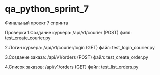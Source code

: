 # qa_python_sprint_7
Финальный проект 7 спринта

Проверки
1.Создание курьера: /api/v1/courier (POST)
   файл: test_create_courier.py

2.Логин курьера: /api/v1/courier/login (GET)
   файл: test_login_courier.py

3.Создание заказа: /api/v1/orders (POST)
   файл: test_create_order.py

4.Список заказов: /api/v1/orders (GET)
   файл: test_list_orders.py

